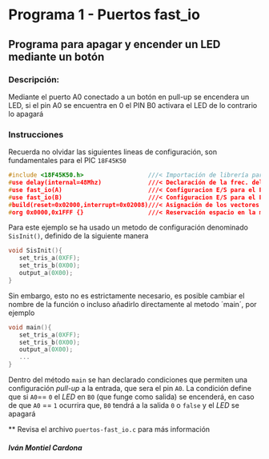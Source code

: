 # Programa 1 - Puertos fast_io
## Programa para apagar y encender un LED mediante un botón

### Descripción:

Mediante el puerto A0 conectado a un botón en pull-up se encendera un LED, si el pin A0 se encuentra en 0 el PIN B0 activara el LED de lo contrario lo apagará

### Instrucciones

Recuerda no olvidar las siguientes lineas de configuración, son fundamentales para el PIC `18F45K50`

```c
#include <18F45K50.h>                  ///< Importación de librería para el PIC
#use delay(internal=48Mhz)             ///< Declaración de la frec. del Oscilador
#use fast_io(A)                        ///< Configuracion E/S para el PORT A
#use fast_io(B)                        ///< Configuracion E/S para el PORT B
#build(reset=0x02000,interrupt=0x02008)///< Asignación de los vectores de reset e interrupción
#org 0x0000,0x1FFF {}                  ///< Reservación espacio en la memoría
```

Para este ejemplo se ha usado un metodo de configuración denominado `SisInit()`, definido de la siguiente manera


```c
void SisInit(){
   set_tris_a(0XFF);  
   set_tris_b(0X00);  
   output_a(0X00);    
}
```

Sin embargo, esto no es estrictamente necesario, es posible cambiar el nombre de la función o incluso añadirlo directamente al metodo ´main´, por ejemplo
```c
void main(){
   set_tris_a(0XFF);  
   set_tris_b(0X00);  
   output_a(0X00); 
   ...
}
```
Dentro del método `main` se han declarado condiciones que permiten una configuración _pull-up_ a la entrada, que sera el pin `A0`. La condición define que si
`A0`== `0` el  _LED_ en `B0` (que funge como salida) se encenderá, en caso de que `A0` == `1` ocurrira que, `B0` tendrá a la salida `0` o `false` y el _LED_ se 
apagará

** Revisa el archivo `puertos-fast_io.c` para más información

##### Iván Montiel Cardona
